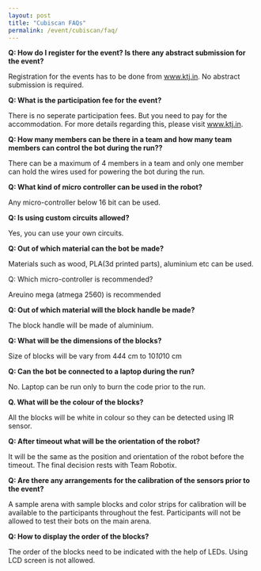 ```yaml
---
layout: post
title: "Cubiscan FAQs"
permalink: /event/cubiscan/faq/
---
```


**Q: How do I register for the event? Is there any abstract submission for the event?**

Registration for the events has to be done from www.ktj.in. No abstract submission is required.


**Q: What is the participation fee for the event?**

There is no seperate participation fees. But you need to pay for the accommodation. For more details regarding this, please visit www.ktj.in.


**Q: How many members can be there in a team and how many team members can control the bot during the run??**

There can be a maximum of 4 members in a team and only one member can hold the wires used for powering the bot during the run.


**Q: What kind of micro controller can be used in the robot?**

Any micro-controller below 16 bit can be used.


**Q: Is using custom circuits allowed?**

Yes, you can use your own circuits.


**Q: Out of which material can the bot be made?**

Materials such as wood, PLA(3d printed parts), aluminium etc can be used.


Q: Which micro-controller is recommended?

Areuino mega (atmega 2560) is recommended


**Q: Out of which material will the block handle be made?**

The block handle will be made of aluminium.


**Q: What will be the dimensions of the blocks?**

Size of blocks will be vary from 4*4*4 cm to 10*10*10 cm


**Q: Can the bot be connected to a laptop during the run?**

No. Laptop can be run only to burn the code prior to the run.


**Q. What will be the colour of  the blocks?**

All the blocks will be white in colour so they can be detected using IR sensor.


**Q: After timeout what will be the orientation of the robot?**

It will be the same as the position and orientation of the robot before the timeout. The final decision rests with Team Robotix.


**Q: Are there any arrangements for the calibration of the sensors prior to the event?**

A sample arena with sample blocks and color strips for calibration will be available to the participants throughout the fest. Participants will not be allowed to test their bots on the main arena.


**Q: How to display the order of the blocks?**

The order of the blocks need to be indicated with the help of LEDs. Using LCD screen is not allowed.
